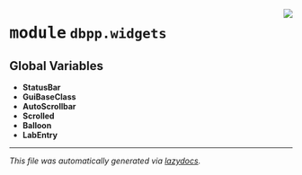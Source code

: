 <!-- markdownlint-disable -->

<a href="../dbpp/widgets/__init__.py#L0"><img align="right" style="float:right;" src="https://img.shields.io/badge/-source-cccccc?style=flat-square"></a>

# <kbd>module</kbd> `dbpp.widgets`




**Global Variables**
---------------
- **StatusBar**
- **GuiBaseClass**
- **AutoScrollbar**
- **Scrolled**
- **Balloon**
- **LabEntry**




---

_This file was automatically generated via [lazydocs](https://github.com/ml-tooling/lazydocs)._
